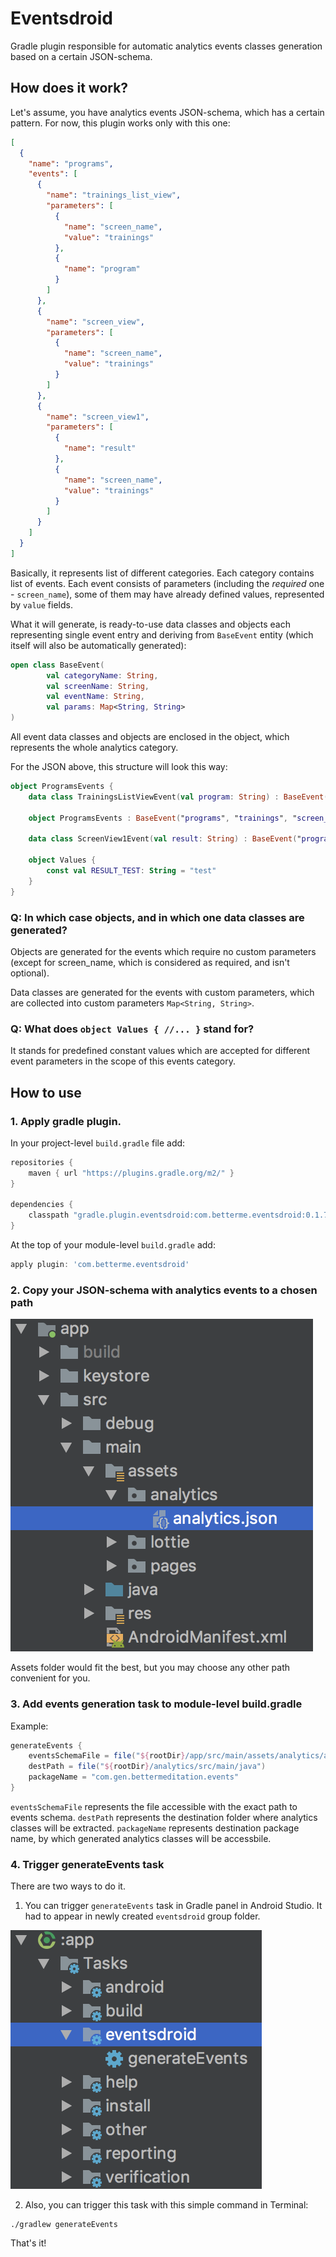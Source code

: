 # Eventsdroid
Gradle plugin responsible for automatic analytics events classes generation based on a certain JSON-schema.

## How does it work?
Let's assume, you have analytics events JSON-schema, which has a certain pattern.
For now, this plugin works only with this one:

```JSON
[
  {
    "name": "programs",
    "events": [
      {
        "name": "trainings_list_view",
        "parameters": [
          {
            "name": "screen_name",
            "value": "trainings"
          },
          {
            "name": "program"
          }
        ]
      },
      {
        "name": "screen_view",
        "parameters": [
          {
            "name": "screen_name",
            "value": "trainings"
          }
        ]
      },
      {
        "name": "screen_view1",
        "parameters": [
          {
            "name": "result"
          },
          {
            "name": "screen_name",
            "value": "trainings"
          }
        ]
      }
    ]
  }
]
```

Basically, it represents list of different categories.
Each category contains list of events.
Each event consists of parameters (including the *required* one - `screen_name`), some of them may have already defined values, 
represented by `value` fields.

What it will generate, is ready-to-use data classes and objects each representing single event entry and 
deriving from `BaseEvent` entity (which itself will also be automatically generated):

```kotlin
open class BaseEvent(
        val categoryName: String,
        val screenName: String,
        val eventName: String,
        val params: Map<String, String>
)
```

All event data classes and objects are enclosed in the object, which represents the whole analytics category.

For the JSON above, this structure will look this way:

```kotlin
object ProgramsEvents {
    data class TrainingsListViewEvent(val program: String) : BaseEvent("programs", "trainings", "trainings_list_view", mapOf("program" to program))

    object ProgramsEvents : BaseEvent("programs", "trainings", "screen_view", emptyMap())

    data class ScreenView1Event(val result: String) : BaseEvent("programs", "trainings", "screen_view1", mapOf("result" to result))

    object Values {
        const val RESULT_TEST: String = "test"
    }
}
```

### Q: In which case objects, and in which one data classes are generated?

Objects are generated for the events which require no custom parameters (except for screen_name, which is considered 
as required, and isn't optional).

Data classes are generated for the events with custom parameters, which are collected into custom parameters `Map<String, String>`.

### Q: What does `object Values { //... }` stand for?

It stands for predefined constant values which are accepted for different event parameters in the scope of this
events category.

## How to use

### 1. Apply gradle plugin.

In your project-level `build.gradle` file add:

```groovy
repositories {
    maven { url "https://plugins.gradle.org/m2/" }
}

dependencies {
    classpath "gradle.plugin.eventsdroid:com.betterme.eventsdroid:0.1.7"
}
```

At the top of your module-level `build.gradle` add:

```groovy
apply plugin: 'com.betterme.eventsdroid'
```

### 2. Copy your JSON-schema with analytics events to a chosen path

![Schema path](docs/schema_path.png)

Assets folder would fit the best, but you may choose any other path convenient for you.

### 3. Add events generation task to module-level build.gradle

Example:
```groovy
generateEvents {
    eventsSchemaFile = file("${rootDir}/app/src/main/assets/analytics/analytics.json")
    destPath = file("${rootDir}/analytics/src/main/java")
    packageName = "com.gen.bettermeditation.events"
}
```

`eventsSchemaFile` represents the file accessible with the exact path to events schema.
`destPath` represents the destination folder where analytics classes will be extracted.
`packageName` represents destination package name, by which generated analytics classes will be accessbile.

### 4. Trigger generateEvents task 

There are two ways to do it.

1) You can trigger `generateEvents` task in Gradle panel in Android Studio.
It had to appear in newly created `eventsdroid` group folder.

![Trigger task in Gradle panel](docs/tasks_panel.png)

2) Also, you can trigger this task with this simple command in Terminal:

```
./gradlew generateEvents
```

That's it!
